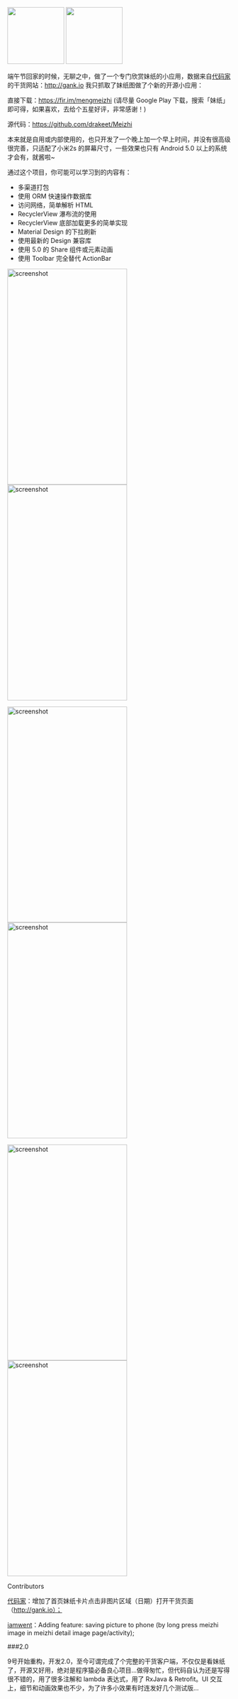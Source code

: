 <img src="/app/src/main/res/mipmap-hdpi/ic_meizhi_150602.png" width="128" height="128" /> <img src="/app/src/main/res/mipmap-hdpi/ic_meizhi_150619.png" width="128" height="128" />

端午节回家的时候，无聊之中，做了一个专门欣赏妹纸的小应用，数据来自[代码家](https://github.com/daimajia)的干货网站：http://gank.io 我只抓取了妹纸图做了个新的开源小应用：

直接下载：https://fir.im/mengmeizhi (请尽量 Google Play 下载，搜索「妹纸」即可得，如果喜欢，去给个五星好评，非常感谢！)

源代码：https://github.com/drakeet/Meizhi

本来就是自用或内部使用的，也只开发了一个晚上加一个早上时间，并没有很高级很完善，只适配了小米2s 的屏幕尺寸，一些效果也只有 Android 5.0 以上的系统才会有，就酱啦~

通过这个项目，你可能可以学习到的内容有：

* 多渠道打包
* 使用 ORM 快速操作数据库
* 访问网络，简单解析 HTML
* RecyclerView 瀑布流的使用
* RecyclerView 底部加载更多的简单实现
* Material Design 的下拉刷新
* 使用最新的 Design 兼容库
* 使用 5.0 的 Share 组件或元素动画
* 使用 Toolbar 完全替代 ActionBar

<img src="/screenshots/s0.png" alt="screenshot" title="screenshot" width="270" height="486" />   <img src="/screenshots/s6.png" alt="screenshot" title="screenshot" width="270" height="486" />

<img src="/screenshots/s7.jpg" alt="screenshot" title="screenshot" width="270" height="486" />   <img src="/screenshots/s5.png" alt="screenshot" title="screenshot" width="270" height="486" />

<img src="/screenshots/s8.png" alt="screenshot" title="screenshot" width="270" height="486" />   <img src="/screenshots/s9.png" alt="screenshot" title="screenshot" width="270" height="486" />

Contributors

[代码家](https://github.com/daimajia)：增加了首页妹纸卡片点击非图片区域（日期）打开干货页面（http://gank.io）；

[iamwent](https://github.com/iamwent)：Adding feature: saving picture to phone (by long press meizhi image in meizhi detail image page/activity);

###2.0

9号开始重构，开发2.0，至今可谓完成了个完整的干货客户端，不仅仅是看妹纸了，开源又好用，绝对是程序猿必备良心项目...做得匆忙，但代码自认为还是写得很不错的，用了很多注解和 lambda 表达式，用了 RxJava & Retrofit。UI 交互上，细节和动画效果也不少，为了许多小效果有时连发好几个测试版...
